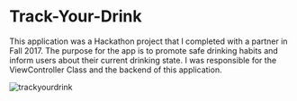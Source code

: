 # Track-Your-Drink

This application was a Hackathon project that I completed with a partner in Fall 2017. The purpose for the app is to promote safe drinking habits and inform users about their current drinking state. I was responsible for the ViewController Class and the backend of this application. 

![trackyourdrink](https://user-images.githubusercontent.com/25784758/33620197-1006b0c0-d99c-11e7-8710-c20f47c7c8ae.png)
